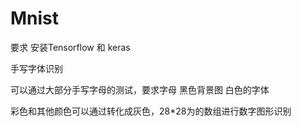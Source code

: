 # Mnist

要求 安装Tensorflow 和 keras

手写字体识别

可以通过大部分手写字母的测试，要求字母 黑色背景图 白色的字体

彩色和其他颜色可以通过转化成灰色，28*28为的数组进行数字图形识别
